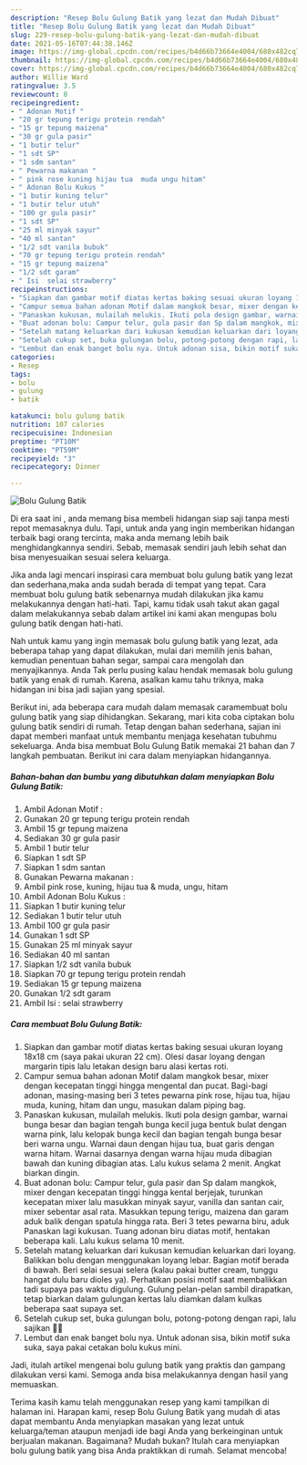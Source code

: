 ```yaml
---
description: "Resep Bolu Gulung Batik yang lezat dan Mudah Dibuat"
title: "Resep Bolu Gulung Batik yang lezat dan Mudah Dibuat"
slug: 229-resep-bolu-gulung-batik-yang-lezat-dan-mudah-dibuat
date: 2021-05-16T07:44:38.146Z
image: https://img-global.cpcdn.com/recipes/b4d66b73664e4004/680x482cq70/bolu-gulung-batik-foto-resep-utama.jpg
thumbnail: https://img-global.cpcdn.com/recipes/b4d66b73664e4004/680x482cq70/bolu-gulung-batik-foto-resep-utama.jpg
cover: https://img-global.cpcdn.com/recipes/b4d66b73664e4004/680x482cq70/bolu-gulung-batik-foto-resep-utama.jpg
author: Willie Ward
ratingvalue: 3.5
reviewcount: 8
recipeingredient:
- " Adonan Motif "
- "20 gr tepung terigu protein rendah"
- "15 gr tepung maizena"
- "30 gr gula pasir"
- "1 butir telur"
- "1 sdt SP"
- "1 sdm santan"
- " Pewarna makanan "
- " pink rose kuning hijau tua  muda ungu hitam"
- " Adonan Bolu Kukus "
- "1 butir kuning telur"
- "1 butir telur utuh"
- "100 gr gula pasir"
- "1 sdt SP"
- "25 ml minyak sayur"
- "40 ml santan"
- "1/2 sdt vanila bubuk"
- "70 gr tepung terigu protein rendah"
- "15 gr tepung maizena"
- "1/2 sdt garam"
- " Isi  selai strawberry"
recipeinstructions:
- "Siapkan dan gambar motif diatas kertas baking sesuai ukuran loyang 18x18 cm (saya pakai ukuran 22 cm). Olesi dasar loyang dengan margarin tipis lalu letakan design baru alasi kertas roti."
- "Campur semua bahan adonan Motif dalam mangkok besar, mixer dengan kecepatan tinggi hingga mengental dan pucat. Bagi-bagi adonan, masing-masing beri 3 tetes pewarna pink rose, hijau tua, hijau muda, kuning, hitam dan ungu, masukan dalam piping bag."
- "Panaskan kukusan, mulailah melukis. Ikuti pola design gambar, warnai bunga besar dan bagian tengah bunga kecil juga bentuk bulat dengan warna pink, lalu kelopak bunga kecil dan bagian tengah bunga besar beri warna ungu. Warnai daun dengan hijau tua, buat garis dengan warna hitam. Warnai dasarnya dengan warna hijau muda dibagian bawah dan kuning dibagian atas. Lalu kukus selama 2 menit. Angkat biarkan dingin."
- "Buat adonan bolu: Campur telur, gula pasir dan Sp dalam mangkok, mixer dengan kecepatan tinggi hingga kental berjejak, turunkan kecepatan mixer lalu masukkan minyak sayur, vanilla dan santan cair, mixer sebentar asal rata. Masukkan tepung terigu, maizena dan garam aduk balik dengan spatula hingga rata. Beri 3 tetes pewarna biru, aduk Panaskan lagi kukusan. Tuang adonan biru diatas motif, hentakan beberapa kali. Lalu kukus selama 10 menit."
- "Setelah matang keluarkan dari kukusan kemudian keluarkan dari loyang. Balikkan bolu dengan menggunakan loyang lebar. Bagian motif berada di bawah. Beri selai sesuai selera (kalau pakai butter cream, tunggu hangat dulu baru dioles ya). Perhatikan posisi motif saat membalikkan tadi supaya pas waktu digulung. Gulung pelan-pelan sambil dirapatkan, tetap biarkan dalam gulungan kertas lalu diamkan dalam kulkas beberapa saat supaya set."
- "Setelah cukup set, buka gulungan bolu, potong-potong dengan rapi, lalu sajikan 🤗😍"
- "Lembut dan enak banget bolu nya. Untuk adonan sisa, bikin motif suka suka, saya pakai cetakan bolu kukus mini."
categories:
- Resep
tags:
- bolu
- gulung
- batik

katakunci: bolu gulung batik 
nutrition: 107 calories
recipecuisine: Indonesian
preptime: "PT10M"
cooktime: "PT59M"
recipeyield: "3"
recipecategory: Dinner

---
```



![Bolu Gulung Batik](https://img-global.cpcdn.com/recipes/b4d66b73664e4004/680x482cq70/bolu-gulung-batik-foto-resep-utama.jpg)

Di era  saat ini , anda memang bisa membeli hidangan siap saji tanpa mesti repot memasaknya dulu. Tapi, untuk anda yang ingin memberikan hidangan terbaik bagi orang tercinta, maka anda memang lebih baik menghidangkannya sendiri. Sebab, memasak sendiri jauh lebih sehat dan bisa menyesuaikan sesuai selera keluarga.

Jika anda lagi mencari inspirasi cara membuat bolu gulung batik yang lezat dan sederhana,maka anda sudah berada di tempat yang tepat. Cara membuat bolu gulung batik  sebenarnya mudah dilakukan jika kamu melakukannya dengan hati-hati. Tapi, kamu tidak usah takut akan gagal dalam melakukannya 
sebab dalam artikel ini kami akan mengupas bolu gulung batik dengan hati-hati.  



Nah untuk kamu yang ingin memasak bolu gulung batik yang lezat, ada beberapa tahap yang dapat dilakukan, mulai dari memilih jenis bahan, kemudian penentuan bahan segar, sampai cara mengolah dan menyajikannya. Anda Tak perlu pusing kalau hendak memasak bolu gulung batik yang enak di rumah. Karena, asalkan kamu  tahu triknya, maka hidangan ini bisa jadi sajian yang spesial.

Berikut ini, ada beberapa cara mudah dalam memasak caramembuat bolu gulung batik yang siap dihidangkan. Sekarang, mari kita coba ciptakan bolu gulung batik sendiri di rumah. Tetap dengan bahan sederhana, sajian ini dapat memberi manfaat untuk membantu menjaga kesehatan tubuhmu sekeluarga. Anda bisa membuat Bolu Gulung Batik memakai 21 bahan dan 7 langkah pembuatan. Berikut ini cara dalam menyiapkan hidangannya.

<!--inarticleads1-->

##### Bahan-bahan dan bumbu yang dibutuhkan dalam menyiapkan Bolu Gulung Batik:

1. Ambil  Adonan Motif :
1. Gunakan 20 gr tepung terigu protein rendah
1. Ambil 15 gr tepung maizena
1. Sediakan 30 gr gula pasir
1. Ambil 1 butir telur
1. Siapkan 1 sdt SP
1. Siapkan 1 sdm santan
1. Gunakan  Pewarna makanan :
1. Ambil  pink rose, kuning, hijau tua &amp; muda, ungu, hitam
1. Ambil  Adonan Bolu Kukus :
1. Siapkan 1 butir kuning telur
1. Sediakan 1 butir telur utuh
1. Ambil 100 gr gula pasir
1. Gunakan 1 sdt SP
1. Gunakan 25 ml minyak sayur
1. Sediakan 40 ml santan
1. Siapkan 1/2 sdt vanila bubuk
1. Siapkan 70 gr tepung terigu protein rendah
1. Sediakan 15 gr tepung maizena
1. Gunakan 1/2 sdt garam
1. Ambil  Isi : selai strawberry




<!--inarticleads2-->

##### Cara membuat Bolu Gulung Batik:

1. Siapkan dan gambar motif diatas kertas baking sesuai ukuran loyang 18x18 cm (saya pakai ukuran 22 cm). Olesi dasar loyang dengan margarin tipis lalu letakan design baru alasi kertas roti.
1. Campur semua bahan adonan Motif dalam mangkok besar, mixer dengan kecepatan tinggi hingga mengental dan pucat. Bagi-bagi adonan, masing-masing beri 3 tetes pewarna pink rose, hijau tua, hijau muda, kuning, hitam dan ungu, masukan dalam piping bag.
1. Panaskan kukusan, mulailah melukis. Ikuti pola design gambar, warnai bunga besar dan bagian tengah bunga kecil juga bentuk bulat dengan warna pink, lalu kelopak bunga kecil dan bagian tengah bunga besar beri warna ungu. Warnai daun dengan hijau tua, buat garis dengan warna hitam. Warnai dasarnya dengan warna hijau muda dibagian bawah dan kuning dibagian atas. Lalu kukus selama 2 menit. Angkat biarkan dingin.
1. Buat adonan bolu: Campur telur, gula pasir dan Sp dalam mangkok, mixer dengan kecepatan tinggi hingga kental berjejak, turunkan kecepatan mixer lalu masukkan minyak sayur, vanilla dan santan cair, mixer sebentar asal rata. Masukkan tepung terigu, maizena dan garam aduk balik dengan spatula hingga rata. Beri 3 tetes pewarna biru, aduk Panaskan lagi kukusan. Tuang adonan biru diatas motif, hentakan beberapa kali. Lalu kukus selama 10 menit.
1. Setelah matang keluarkan dari kukusan kemudian keluarkan dari loyang. Balikkan bolu dengan menggunakan loyang lebar. Bagian motif berada di bawah. Beri selai sesuai selera (kalau pakai butter cream, tunggu hangat dulu baru dioles ya). Perhatikan posisi motif saat membalikkan tadi supaya pas waktu digulung. Gulung pelan-pelan sambil dirapatkan, tetap biarkan dalam gulungan kertas lalu diamkan dalam kulkas beberapa saat supaya set.
1. Setelah cukup set, buka gulungan bolu, potong-potong dengan rapi, lalu sajikan 🤗😍
1. Lembut dan enak banget bolu nya. Untuk adonan sisa, bikin motif suka suka, saya pakai cetakan bolu kukus mini.




Jadi, itulah artikel mengenai  bolu gulung batik  yang praktis dan gampang dilakukan versi kami. Semoga anda bisa melakukannya dengan hasil yang memuaskan. 

Terima kasih kamu telah menggunakan resep yang kami tampilkan di halaman ini. Harapan kami, resep  Bolu Gulung Batik yang mudah di atas dapat membantu Anda menyiapkan masakan yang lezat untuk keluarga/teman ataupun menjadi ide bagi Anda yang berkeinginan untuk berjualan makanan. Bagaimana? Mudah bukan? Itulah cara menyiapkan bolu gulung batik yang bisa Anda praktikkan di rumah. Selamat mencoba!

